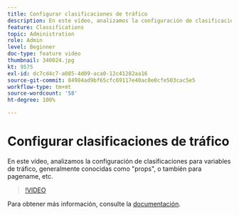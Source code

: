 ```yaml
---
title: Configurar clasificaciones de tráfico
description: En este vídeo, analizamos la configuración de clasificaciones para variables de tráfico, generalmente conocidas como "props", o también para pagename, etc.
feature: Classifications
topic: Administration
role: Admin
level: Beginner
doc-type: feature video
thumbnail: 340024.jpg
kt: 9575
exl-id: dc7cd4c7-a085-4d09-aca0-12c41282aa16
source-git-commit: 84984ad9bf65cfc69117e40ac0e0cfe503cac5e5
workflow-type: tm+mt
source-wordcount: '58'
ht-degree: 100%

---
```


# Configurar clasificaciones de tráfico

En este vídeo, analizamos la configuración de clasificaciones para variables de tráfico, generalmente conocidas como &quot;props&quot;, o también para pagename, etc.

>[!VIDEO](https://video.tv.adobe.com/v/340024/?quality=12&learn=on)

Para obtener más información, consulte la [documentación](https://experienceleague.adobe.com/docs/analytics/admin/admin-tools/traffic-variables/traffic-classifications.html?lang=es).
